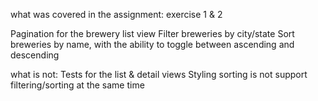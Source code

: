 what was covered in the assignment:
exercise 1 & 2

Pagination for the brewery list view
Filter breweries by city/state
Sort breweries by name, with the ability to toggle between ascending and descending

what is not:
Tests for the list & detail views
Styling
sorting is not support filtering/sorting at the same time
